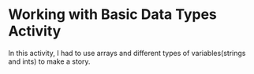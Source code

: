 # Working with Basic Data Types Activity
In this activity, I had to use arrays and different types of variables(strings and ints) to make a story. 